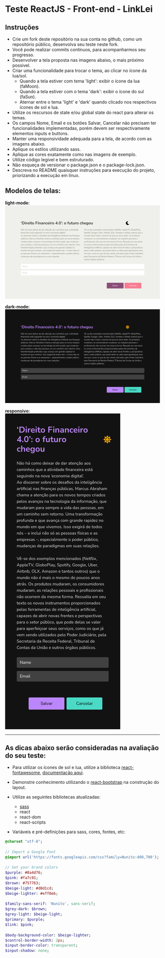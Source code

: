 # Teste ReactJS - Front-end - LinkLei

## Instruções

- Crie um fork deste repositório na sua conta no github, como um repositório público, desenvolva seu teste neste fork.
- Você pode realizar commits contínuos, para acompanharmos seu progresso.
- Desenvolver a tela proposta nas imagens abaixo, o mais próximo possivel.
- Criar uma funcionalidade para trocar o tema, ao clicar no ícone da lua/sol.
    - Quando a tela estiver com tema 'light': exibir o ícone da lua (faMoon).
    - Quando a tela estiver com o tema 'dark': exibir o ícone do sul (faSun). 
    - Aternar entre o tema 'light' e 'dark' quando clicado nos respectivos ícones de sol e lua.
- Utilize os rescursos de state e/ou global state do react para alterar os temas.
- Os campos Nome, Email e os botões Salvar, Cancelar não precisam ter funcionalidades implementadas, porém devem ser respectivamente elementos inputs e buttons.
- Manter uma responsividade adequada para a tela, de acordo com as imagens abaixo.
- Aplique os estilos utilizando sass.
- Aplique as cores exatamente como nas imagens de exemplo.
- Utilize código legível e bem estruturado.
- Não esqueça de versionar o package.json e o package-lock.json.
- Descreva no README quaisquer instruções para execução do projeto, priorizando a execução em linux.

## Modelos de telas:

**light-mode:**<br>
<img src="light-mode.png" alt="light-mode" width="800"/>

**dark-mode:**<br>
<img src="dark-mode.png" alt="dark-mode" width="800"/>

**responsivo:**<br>
<img src="responsive.png" alt="light-mode" width="375"/>


----
## As dicas abaixo serão consideradas na avaliação do seu teste:
- Para utilizar os ícones de sol e lua, utilize a biblioteca [react-fontawesome](https://github.com/FortAwesome/react-fontawesome), [documentação aqui](https://fontawesome.com/v5.15/how-to-use/on-the-web/using-with/react).
- Demonstre conhecimento utilizando o [react-bootstrap](https://react-bootstrap.github.io/getting-started/introduction) na construção do layout.
- Utilize as seguintes bibliotecas atualizadas:
    - [sass](https://www.npmjs.com/package/sass)
    - react
    - react-dom
    - react-scripts

- Variáveis e pré-definições para sass, cores, fontes, etc:
```sass
@charset "utf-8";

// Import a Google Font
@import url('https://fonts.googleapis.com/css?family=Nunito:400,700');

// Set your brand colors
$purple: #8a4d76;
$pink: #fa7c91;
$brown: #757763;
$beige-light: #d0d1cd;
$beige-lighter: #eff0eb;

$family-sans-serif: 'Nunito', sans-serif;
$grey-dark: $brown;
$grey-light: $beige-light;
$primary: $purple;
$link: $pink;

$body-background-color: $beige-lighter;
$control-border-width: 2px;
$input-border-color: transparent;
$input-shadow: none;

```



